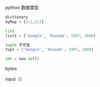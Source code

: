 python 数据类型
```python
dictionary
myMap = {1:1,2:2}

list
list1 = ['Google', 'Runoob', 1997, 2000]

tuple 不可变
tup1 = ('Google', 'Runoob', 1997, 2000)

set = new set()
```

bytes 

input（）
